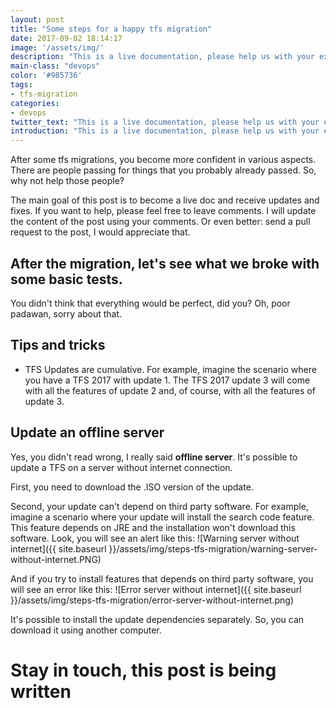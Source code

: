 ```yaml
---
layout: post
title: "Some steps for a happy tfs migration"
date: 2017-09-02 18:14:17
image: '/assets/img/'
description: "This is a live documentation, please help us with your experience in the comments"
main-class: "devops"
color: '#985736'
tags:
- tfs-migration
categories:
- devops
twitter_text: "This is a live documentation, please help us with your experience in the comments"
introduction: "This is a live documentation, please help us with your experience in the comments"
---
```


After some tfs migrations, you become more confident in various aspects. There are people passing for things that you probably already passed. So, why not help those people?

The main goal of this post is to become a live doc and receive updates and fixes. If you want to help, please feel free to leave comments. I will update the content of the post using your comments. Or even better: send a pull request to the post, I would appreciate that.


## After the migration, let's see what we broke with some basic tests.  
You didn't think that everything would be perfect, did you? Oh, poor padawan, sorry about that.

## Tips and tricks

  * TFS Updates are cumulative. For example, imagine the scenario where you have a TFS 2017 with update 1. The TFS 2017 update 3 will come with all the features of update 2 and, of course, with all the features of update 3.

## Update an offline server
Yes, you didn't read wrong, I really said **offline server**. It's possible to update a TFS on a server without internet connection.

First, you need to download the .ISO version of the update.

Second, your update can't depend on third party software. For example, imagine a scenario where your update will install the search code feature. This feature depends on JRE and the installation won't download this software. Look, you will see an alert like this:
![Warning server without internet]({{ site.baseurl }}/assets/img/steps-tfs-migration/warning-server-without-internet.PNG)

And if you try to install features that depends on third party software, you will see an error like this:
![Error server without internet]({{ site.baseurl }}/assets/img/steps-tfs-migration/error-server-without-internet.png)

It's possible to install the update dependencies separately. So, you can download it using another computer.



# Stay in touch, this post is being written